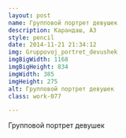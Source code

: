 ```yaml
---
layout: post
name: Групповой портрет девушек
description: Карандаш, А3
style: pencil
date: 2014-11-21 21:34:12
img: Gruppovoj_portret_devushek
imgBigWidth: 1168
imgBigHeight: 834
imgWidth: 385
imgHeight: 275
alt: Групповой портрет девушек
class: work-077

---
```


Групповой портрет девушек